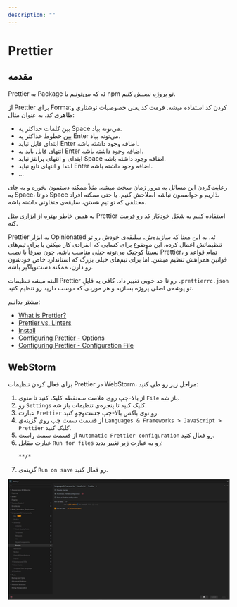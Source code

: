 ```yaml
---
description: ""
---
```


# Prettier

## مقدمه

Prettier
یه Package ئه که می‌تونیم با npm تو پروژه نصبش کنیم.

از Prettier برای Formatکردن کد استفاده میشه.
فرمت کد یعنی خصوصیات نوشتاری و ظاهری کد. به عنوان مثال:

- بین کلمات حداکثر یه Space می‌تونه بیاد.
- بین خطوط حداکثر یه Enter می‌تونه بیاد.
- ابتدای فایل نباید Enter اضافه وجود داشته باشه.
- انتهای فایل باید یه Enter اضافه وجود داشته باشه.
- ابتدای و انتهای پرانتز نباید Space اضافه وجود داشته باشه.
- ابتدا و انتهای تابع نباید Enter اضافه وجود داشته باشه.
- ...

رعایت‌کردن این مسائل به مرور زمان سخت میشه.
مثلاً ممکنه دستمون بخوره و به جای یه Space، دو تا Space بذاریم و حواسمون نباشه اصلاحش کنیم.
یا حتی ممکنه افراد مختلفی که تو تیم هستن، سلیقه‌ی متفاوتی داشته باشه.

به همین خاطر بهتره از ابزاری مثل Prettier استفاده کنیم به شکل خودکار کد رو فرمت کنه.

Prettier
یه ابزار Opinionated ئه.
به این معنا که سازنده‌ش، سلیقه‌ی خودش رو تو تنظیماتش اعمال کرده.
این موضوع برای کسایی که انفرادی کار میکنن یا برای تیم‌های نسبتاً کوچیک می‌تونه خیلی مناسب باشه.
چون صرفاً با نصب Prettier، تمام قواعد و قوانین همراهش تنظیم میشن.
اما برای تیم‌های خیلی بزرگ که استاندارد خاص خودشون رو دارن، ممکنه دست‌وپاگیر باشه.

البته میشه تنظیمات Prettier رو تا حد خوبی تغییر داد.
کافی یه فایلِ
`.prettierrc.json`
تو پوشه‌ی اصلی پروژه بسازید و هر موردی که دوست دارید رو تنظیم کنید.

بیشتر بدانیم:

- [What is Prettier?](https://prettier.io/docs/)
- [Prettier vs. Linters](https://prettier.io/docs/comparison)
- [Install](https://prettier.io/docs/install)
- [Configuring Prettier - Options](https://prettier.io/docs/options)
- [Configuring Prettier - Configuration File](https://prettier.io/docs/configuration)

## WebStorm

برای فعال کردن تنظیمات Prettier در WebStorm، مراحل زیر رو طی کنید:

1. از بالا-چپ روی علامت سه‌نقطه کلیک کنید تا منوی `File` باز شه.
2. رو `Settings` کلیک کنید تا پنجره‌ی تنظیمات باز شه.
3. عبارت `Prettier` رو توی باکس بالا-چپ جست‌وجو کنید.
4. از قسمت سمت چپ روی گزینه‌ی `Languages & Frameworks > JavaScript > Prettier` کلیک کنید.
5. از قسمت سمت راست `Automatic Prettier configuration` رو فعال کنید.
6. عبارت مقابل `Run for files` رو به عبارت زیر تغییر بدید:
   ```
   **/*
   ```
7. گزینه‌ی `Run on save` رو فعال کنید.

![تنظیمات Prettier در WebStorm](./assets/screenshots/prettier-webstorm.jpg)

